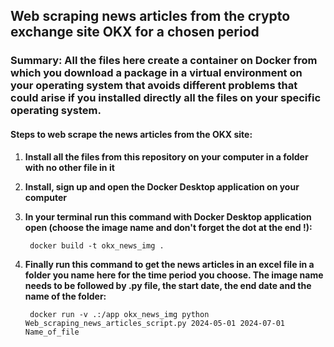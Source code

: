 ## Web scraping news articles from the crypto exchange site OKX for a chosen period

### Summary: All the files here create a container on Docker from which you download a package in a virtual environment on your operating system that avoids different problems that could arise if you installed directly all the files on your specific operating system.

#### Steps to web scrape the news articles from the OKX site:

1. **Install all the files from this repository on your computer in a folder with no other file in it** 

2. **Install, sign up and open the Docker Desktop application on your computer**

3. **In your terminal run this command with Docker Desktop application open (choose the image name and don't forget the dot at the end !):**

        docker build -t okx_news_img .

5. **Finally run this command to get the news articles in an excel file in a folder you name here for the time period you choose. The image name needs to be followed by .py file, the start date, the end date and the name of the folder:**

        docker run -v .:/app okx_news_img python Web_scraping_news_articles_script.py 2024-05-01 2024-07-01 Name_of_file
